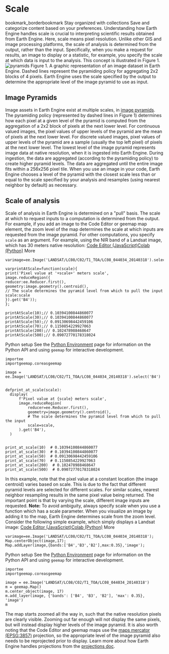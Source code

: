  
#  Scale
bookmark_borderbookmark Stay organized with collections  Save and categorize content based on your preferences.
Understanding how Earth Engine handles scale is crucial to interpreting scientific results obtained from Earth Engine. Here, scale means pixel resolution. Unlike other GIS and image processing platforms, the scale of analysis is determined from the output, rather than the input. Specifically, when you make a request for results, an image to display or a statistic, for example, you specify the scale at which data is input to the analysis. This concept is illustrated in Figure 1.
![pyramids](https://developers.google.com/static/earth-engine/images/Pyramids.png) Figure 1. A graphic representation of an image dataset in Earth Engine. Dashed lines represent the pyramiding policy for aggregating 2x2 blocks of 4 pixels. Earth Engine uses the scale specified by the output to determine the appropriate level of the image pyramid to use as input. 
## Image Pyramids
Image assets in Earth Engine exist at multiple scales, in [image pyramids](https://en.wikipedia.org/wiki/Pyramid_\(image_processing\)). The pyramiding policy (represented by dashed lines in Figure 1) determines how each pixel at a given level of the pyramid is computed from the aggregation of a 2x2 block of pixels at the next lower level. For continuous valued images, the pixel values of upper levels of the pyramid are the mean of pixels at the next lower level. For discrete valued images, pixel values of upper levels of the pyramid are a sample (usually the top left pixel) of pixels at the next lower level.
The lowest level of the image pyramid represents image data at native resolution, when it is ingested into Earth Engine. During ingestion, the data are aggregated (according to the pyramiding policy) to create higher pyramid levels. The data are aggregated until the entire image fits within a 256x256 pixel tile. When you use an image in your code, Earth Engine chooses a level of the pyramid with the closest scale less than or equal to the scale specified by your analysis and resamples (using nearest neighbor by default) as necessary.
## Scale of analysis
Scale of analysis in Earth Engine is determined on a "pull" basis. The scale at which to request inputs to a computation is determined from the output. For example, if you add an image to the Code Editor or geemap map element, the zoom level of the map determines the scale at which inputs are requested from the image pyramid. For other computations, you specify `scale` as an argument. For example, using the NIR band of a Landsat image, which has 30 meters native resolution:
[Code Editor (JavaScript)](https://developers.google.com/earth-engine/guides/scale#code-editor-javascript-sample)[Colab (Python)](https://developers.google.com/earth-engine/guides/scale#colab-python-sample) More
```
varimage=ee.Image('LANDSAT/LC08/C02/T1_TOA/LC08_044034_20140318').select('B4');

varprintAtScale=function(scale){
print('Pixel value at '+scale+' meters scale',
image.reduceRegion({
reducer:ee.Reducer.first(),
geometry:image.geometry().centroid(),
// The scale determines the pyramid level from which to pull the input
scale:scale
}).get('B4'));
};

printAtScale(10);// 0.10394100844860077
printAtScale(30);// 0.10394100844860077
printAtScale(50);// 0.09130698442459106
printAtScale(70);// 0.1150854229927063
printAtScale(200);// 0.102478988468647
printAtScale(500);// 0.09072770178318024
```
Python setup
See the [ Python Environment](https://developers.google.com/earth-engine/guides/python_install) page for information on the Python API and using `geemap` for interactive development.
```
importee
importgeemap.coreasgeemap
```
```
image = ee.Image('LANDSAT/LC08/C02/T1_TOA/LC08_044034_20140318').select('B4')


defprint_at_scale(scale):
  display(
      f'Pixel value at {scale} meters scale',
      image.reduceRegion(
          reducer=ee.Reducer.first(),
          geometry=image.geometry().centroid(),
          # The scale determines the pyramid level from which to pull the input
          scale=scale,
      ).get('B4'),
  )


print_at_scale(10)  # 0.10394100844860077
print_at_scale(30)  # 0.10394100844860077
print_at_scale(50)  # 0.09130698442459106
print_at_scale(70)  # 0.1150854229927063
print_at_scale(200)  # 0.102478988468647
print_at_scale(500)  # 0.09072770178318024
```

In this example, note that the pixel value at a constant location (the image centroid) varies based on scale. This is due to the fact that different pyramid levels are selected for different scales. For similar scales, nearest neighbor resampling results in the same pixel value being returned. The important point is that by varying the scale, different image inputs are requested.
**Note:** To avoid ambiguity, always specify scale when you use a function which has a scale parameter.
When you visualize an image by adding it to the map, Earth Engine determines scale from the zoom level. Consider the following simple example, which simply displays a Landsat image:
[Code Editor (JavaScript)](https://developers.google.com/earth-engine/guides/scale#code-editor-javascript-sample)[Colab (Python)](https://developers.google.com/earth-engine/guides/scale#colab-python-sample) More
```
varimage=ee.Image('LANDSAT/LC08/C02/T1_TOA/LC08_044034_20140318');
Map.centerObject(image,17);
Map.addLayer(image,{bands:['B4','B3','B2'],max:0.35},'image');
```
Python setup
See the [ Python Environment](https://developers.google.com/earth-engine/guides/python_install) page for information on the Python API and using `geemap` for interactive development.
```
importee
importgeemap.coreasgeemap
```
```
image = ee.Image('LANDSAT/LC08/C02/T1_TOA/LC08_044034_20140318')
m = geemap.Map()
m.center_object(image, 17)
m.add_layer(image, {'bands': ['B4', 'B3', 'B2'], 'max': 0.35}, 'image')
m
```

The map starts zoomed all the way in, such that the native resolution pixels are clearly visible. Zooming out far enough will not display the same pixels, but will instead display higher levels of the image pyramid. It is also worth noting that the Code Editor and geemap maps use the [maps mercator (EPSG:3857)](http://epsg.io/3857) projection, so the appropriate level of the image pyramid also needs to be reprojected prior to display. Learn more about how Earth Engine handles projections from the [projections doc](https://developers.google.com/earth-engine/guides/projections).
